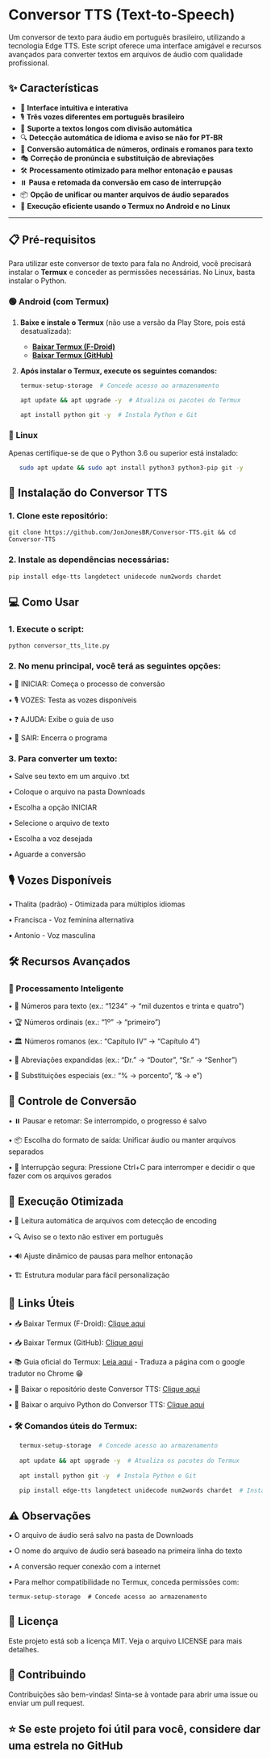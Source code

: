 # Conversor TTS (Text-to-Speech)

Um conversor de texto para áudio em português brasileiro, utilizando a tecnologia Edge TTS. Este script oferece uma interface amigável e recursos avançados para converter textos em arquivos de áudio com qualidade profissional.

## ✨ Características

- 🎯 **Interface intuitiva e interativa**
- 🎙️ **Três vozes diferentes em português brasileiro**
- 📜 **Suporte a textos longos com divisão automática**
- 🔍 **Detecção automática de idioma e aviso se não for PT-BR**
- 🔢 **Conversão automática de números, ordinais e romanos para texto**
- 🎭 **Correção de pronúncia e substituição de abreviações**
- 🛠️ **Processamento otimizado para melhor entonação e pausas**
- ⏸️ **Pausa e retomada da conversão em caso de interrupção**
- 📦 **Opção de unificar ou manter arquivos de áudio separados**
- 🚀 **Execução eficiente usando o Termux no Android e no Linux**

---

## 📋 Pré-requisitos

Para utilizar este conversor de texto para fala no Android, você precisará instalar o **Termux** e conceder as permissões necessárias. No Linux, basta instalar o Python.

### 🟢 Android (com Termux)

1. **Baixe e instale o Termux** (não use a versão da Play Store, pois está desatualizada):
   - **[Baixar Termux (F-Droid)](https://f-droid.org/packages/com.termux/)**
   - **[Baixar Termux (GitHub)](https://github.com/termux/termux-app/releases)**

2. **Após instalar o Termux, execute os seguintes comandos:**
   ```bash
   termux-setup-storage  # Concede acesso ao armazenamento
   
   apt update && apt upgrade -y  # Atualiza os pacotes do Termux
   
   apt install python git -y  # Instala Python e Git

### 🔵 Linux

Apenas certifique-se de que o Python 3.6 ou superior está instalado:
```bash
   sudo apt update && sudo apt install python3 python3-pip git -y
```
## 🚀 Instalação do Conversor TTS

### 1.	Clone este repositório:

	git clone https://github.com/JonJonesBR/Conversor-TTS.git && cd Conversor-TTS 

### 2. Instale as dependências necessárias: 

	pip install edge-tts langdetect unidecode num2words chardet 

## 💻 Como Usar

### 1. Execute o script: 

	python conversor_tts_lite.py

### 2.	No menu principal, você terá as seguintes opções:

   •	🚀 INICIAR: Começa o processo de conversão
   
   •	🎙️ VOZES: Testa as vozes disponíveis
	
   •	❓ AJUDA: Exibe o guia de uso
	
   •	🚪 SAIR: Encerra o programa

### 3.	Para converter um texto:

   •	Salve seu texto em um arquivo .txt
	
   •	Coloque o arquivo na pasta Downloads
	
   •	Escolha a opção INICIAR
	
   •	Selecione o arquivo de texto
	
   •	Escolha a voz desejada
	
   •	Aguarde a conversão

## 🎙️ Vozes Disponíveis

   •	Thalita (padrão) - Otimizada para múltiplos idiomas
	
   •	Francisca - Voz feminina alternativa
	
   •	Antonio - Voz masculina

## 🛠️ Recursos Avançados

### 📜 Processamento Inteligente

   •	🔢 Números para texto (ex.: “1234” → “mil duzentos e trinta e quatro”)
	
   •	🏆 Números ordinais (ex.: “1º” → “primeiro”)
	
   •	🏛️ Números romanos (ex.: “Capítulo IV” → “Capítulo 4”)
	
   •	📝 Abreviações expandidas (ex.: “Dr.” → “Doutor”, “Sr.” → “Senhor”)
	
   •	🔣 Substituições especiais (ex.: “% → porcento”, “& → e”)

## 🔄 Controle de Conversão

   •	⏸️ Pausar e retomar: Se interrompido, o progresso é salvo
	
   •	📦 Escolha do formato de saída: Unificar áudio ou manter arquivos separados
	
   •	🛑 Interrupção segura: Pressione Ctrl+C para interromper e decidir o que fazer com os arquivos gerados

## 🚀 Execução Otimizada

   •	📂 Leitura automática de arquivos com detecção de encoding
	
   •	🔍 Aviso se o texto não estiver em português
	
   •	🔊 Ajuste dinâmico de pausas para melhor entonação
	
   •	🏗️ Estrutura modular para fácil personalização

## 🔗 Links Úteis

   •	📥 Baixar Termux (F-Droid): [Clique aqui](https://f-droid.org/packages/com.termux/)
	
   •	📥 Baixar Termux (GitHub): [Clique aqui](https://github.com/termux/termux-app/releases)
	
   •	📚 Guia oficial do Termux: [Leia aqui](https://wiki.termux.com/wiki/Main_Page) - Traduza a página com o google tradutor no Chrome 😁
	
   •	🎤 Baixar o repositório deste Conversor TTS: [Clique aqui](https://github.com/JonJonesBR/Conversor_TTS/archive/refs/heads/main.zip)

   •	🐍 Baixar o arquivo Python do Conversor TTS: [Clique aqui]()

### •	🛠️ Comandos úteis do Termux:
```bash 
   termux-setup-storage  # Concede acesso ao armazenamento
	
   apt update && apt upgrade -y  # Atualiza os pacotes do Termux 
	
   apt install python git -y  # Instala Python e Git 
	
   pip install edge-tts langdetect unidecode num2words chardet  # Instala dependências 
```
## ⚠️ Observações

   •	O arquivo de áudio será salvo na pasta de Downloads
	
   •	O nome do arquivo de áudio será baseado na primeira linha do texto
	
   •	A conversão requer conexão com a internet
	
   •	Para melhor compatibilidade no Termux, conceda permissões com:

	termux-setup-storage  # Concede acesso ao armazenamento
	
## 📄 Licença

Este projeto está sob a licença MIT. Veja o arquivo LICENSE para mais detalhes.

## 🤝 Contribuindo

Contribuições são bem-vindas! Sinta-se à vontade para abrir uma issue ou enviar um pull request.

## ⭐ Se este projeto foi útil para você, considere dar uma estrela no GitHub